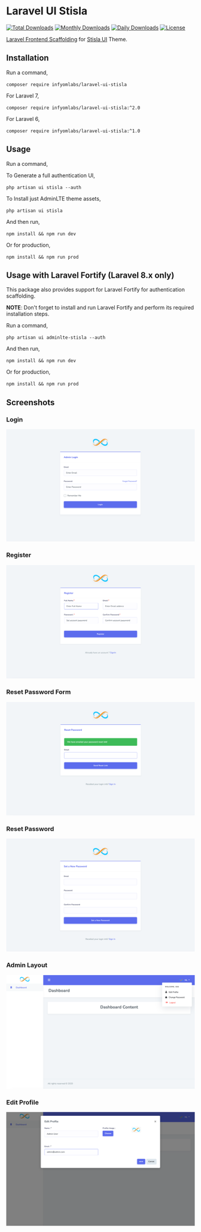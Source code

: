# Laravel UI Stisla

[![Total Downloads](https://poser.pugx.org/infyomlabs/laravel-ui-stisla/downloads)](https://packagist.org/packages/infyomlabs/laravel-ui-stisla)
[![Monthly Downloads](https://poser.pugx.org/infyomlabs/laravel-ui-stisla/d/monthly)](https://packagist.org/packages/infyomlabs/laravel-ui-stisla)
[![Daily Downloads](https://poser.pugx.org/infyomlabs/laravel-ui-stisla/d/daily)](https://packagist.org/packages/infyomlabs/laravel-ui-stisla)
[![License](https://poser.pugx.org/infyomlabs/laravel-ui-stisla/license)](https://packagist.org/packages/infyomlabs/laravel-ui-stisla)

[Laravel Frontend Scaffolding](https://laravel.com/docs/7.x/frontend) for [Stisla UI](https://demo.getstisla.com/index.html) Theme.

## Installation

Run a command,

`composer require infyomlabs/laravel-ui-stisla`

For Laravel 7,

`composer require infyomlabs/laravel-ui-stisla:^2.0`

For Laravel 6,

`composer require infyomlabs/laravel-ui-stisla:^1.0`

## Usage

Run a command,

To Generate a full authentication UI,

`php artisan ui stisla --auth`

To Install just AdminLTE theme assets,

`php artisan ui stisla`

And then run,

`npm install && npm run dev`

Or for production,

`npm install && npm run prod`

## Usage with Laravel Fortify (Laravel 8.x only)

This package also provides support for Laravel Fortify for authentication scaffolding.

**NOTE**: Don't forget to install and run Laravel Fortify and perform its required installation steps.

Run a command,

`php artisan ui adminlte-stisla --auth`

And then run,

`npm install && npm run dev`

Or for production,

`npm install && npm run prod`

## Screenshots

### Login

![Login](screenshots/Login.png)

### Register

![Register](screenshots/Register.png)

### Reset Password Form

![Reset Password Form](screenshots/Reset-Password-Form.png)

### Reset Password

![Reset Password](screenshots/Reset-Password.png)

### Admin Layout

![Reset Password](screenshots/Admin-Layout.png)

### Edit Profile
![Edit Profile](screenshots/Edit-Profile.png)
